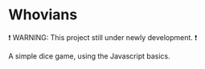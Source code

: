 # Whovians

:exclamation: WARNING: This project still under newly development. :exclamation:

A simple dice game, using the Javascript basics.
